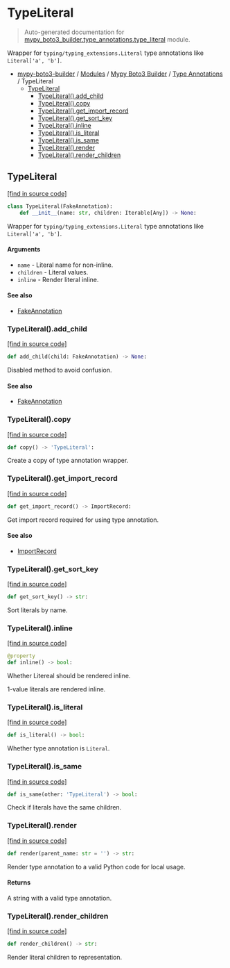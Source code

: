 # TypeLiteral

> Auto-generated documentation for [mypy_boto3_builder.type_annotations.type_literal](https://github.com/vemel/mypy_boto3_builder/blob/master/mypy_boto3_builder/type_annotations/type_literal.py) module.

Wrapper for `typing/typing_extensions.Literal` type annotations like `Literal['a', 'b']`.

- [mypy-boto3-builder](../../README.md#mypy_boto3_builder) / [Modules](../../MODULES.md#mypy-boto3-builder-modules) / [Mypy Boto3 Builder](../index.md#mypy-boto3-builder) / [Type Annotations](index.md#type-annotations) / TypeLiteral
    - [TypeLiteral](#typeliteral)
        - [TypeLiteral().add_child](#typeliteraladd_child)
        - [TypeLiteral().copy](#typeliteralcopy)
        - [TypeLiteral().get_import_record](#typeliteralget_import_record)
        - [TypeLiteral().get_sort_key](#typeliteralget_sort_key)
        - [TypeLiteral().inline](#typeliteralinline)
        - [TypeLiteral().is_literal](#typeliteralis_literal)
        - [TypeLiteral().is_same](#typeliteralis_same)
        - [TypeLiteral().render](#typeliteralrender)
        - [TypeLiteral().render_children](#typeliteralrender_children)

## TypeLiteral

[[find in source code]](https://github.com/vemel/mypy_boto3_builder/blob/master/mypy_boto3_builder/type_annotations/type_literal.py#L14)

```python
class TypeLiteral(FakeAnnotation):
    def __init__(name: str, children: Iterable[Any]) -> None:
```

Wrapper for `typing/typing_extensions.Literal` type annotations like `Literal['a', 'b']`.

#### Arguments

- `name` - Literal name for non-inline.
- `children` - Literal values.
- `inline` - Render literal inline.

#### See also

- [FakeAnnotation](fake_annotation.md#fakeannotation)

### TypeLiteral().add_child

[[find in source code]](https://github.com/vemel/mypy_boto3_builder/blob/master/mypy_boto3_builder/type_annotations/type_literal.py#L99)

```python
def add_child(child: FakeAnnotation) -> None:
```

Disabled method to avoid confusion.

#### See also

- [FakeAnnotation](fake_annotation.md#fakeannotation)

### TypeLiteral().copy

[[find in source code]](https://github.com/vemel/mypy_boto3_builder/blob/master/mypy_boto3_builder/type_annotations/type_literal.py#L87)

```python
def copy() -> 'TypeLiteral':
```

Create a copy of type annotation wrapper.

### TypeLiteral().get_import_record

[[find in source code]](https://github.com/vemel/mypy_boto3_builder/blob/master/mypy_boto3_builder/type_annotations/type_literal.py#L73)

```python
def get_import_record() -> ImportRecord:
```

Get import record required for using type annotation.

#### See also

- [ImportRecord](../import_helpers/import_record.md#importrecord)

### TypeLiteral().get_sort_key

[[find in source code]](https://github.com/vemel/mypy_boto3_builder/blob/master/mypy_boto3_builder/type_annotations/type_literal.py#L30)

```python
def get_sort_key() -> str:
```

Sort literals by name.

### TypeLiteral().inline

[[find in source code]](https://github.com/vemel/mypy_boto3_builder/blob/master/mypy_boto3_builder/type_annotations/type_literal.py#L36)

```python
@property
def inline() -> bool:
```

Whether Litereal should be rendered inline.

1-value literals are rendered inline.

### TypeLiteral().is_literal

[[find in source code]](https://github.com/vemel/mypy_boto3_builder/blob/master/mypy_boto3_builder/type_annotations/type_literal.py#L93)

```python
def is_literal() -> bool:
```

Whether type annotation is `Literal`.

### TypeLiteral().is_same

[[find in source code]](https://github.com/vemel/mypy_boto3_builder/blob/master/mypy_boto3_builder/type_annotations/type_literal.py#L105)

```python
def is_same(other: 'TypeLiteral') -> bool:
```

Check if literals have the same children.

### TypeLiteral().render

[[find in source code]](https://github.com/vemel/mypy_boto3_builder/blob/master/mypy_boto3_builder/type_annotations/type_literal.py#L54)

```python
def render(parent_name: str = '') -> str:
```

Render type annotation to a valid Python code for local usage.

#### Returns

A string with a valid type annotation.

### TypeLiteral().render_children

[[find in source code]](https://github.com/vemel/mypy_boto3_builder/blob/master/mypy_boto3_builder/type_annotations/type_literal.py#L67)

```python
def render_children() -> str:
```

Render literal children to representation.
